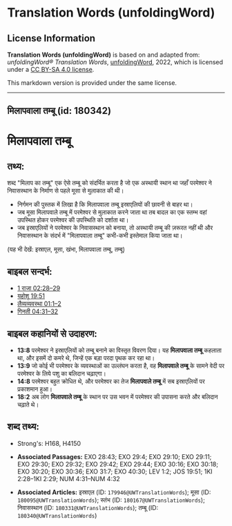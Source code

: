 # Translation Words (unfoldingWord)

## License Information

**Translation Words (unfoldingWord)** is based on and adapted from: _unfoldingWord® Translation Words_, [unfoldingWord](https://unfoldingword.org/utw), 2022, which is licensed under a [CC BY-SA 4.0 license](https://creativecommons.org/licenses/by-sa/4.0/legalcode.en).

This markdown version is provided under the same license.



--------------------------------

## मिलापवाला तम्बू (id: 180342)

मिलापवाला तम्बू
===============

तथ्य:
-----

शब्द "मिलाप का तम्बू" एक ऐसे तम्बू को संदर्भित करता है जो एक अस्थायी स्थान था जहाँ परमेश्वर ने निवासस्थान के निर्माण से पहले मूसा से मुलाकात की थी।

* निर्गमन की पुस्तक में लिखा है कि मिलापवाला तम्बू इस्राएलियों की छावनी से बाहर था।
* जब मूसा मिलापवाले तम्बू में परमेश्वर से मुलाकात करने जाता था तब बादल का एक स्तम्भ वहां उपस्थित होकर परमेश्वर की उपस्थिति को दर्शाता था।
* जब इस्राएलियों ने परमेश्वर के निवासस्थान को बनाया, तो अस्थायी तम्बू की ज़रूरत नहीं थी और निवासस्थान के संदर्भ में "मिलापवाला तम्बू" कभी\-कभी इस्तेमाल किया जाता था।

(यह भी देखें: इस्राएल, मूसा, खंभा, मिलापवाला तम्बू, तम्बू)

बाइबल सन्दर्भ:
--------------

* [1 राजा 02:28–29](https://ref.ly/1Kgs0:0)
* [यहोशू 19:51](https://ref.ly/Josh19:51)
* [लैव्यव्यवस्था 01:1–2](https://ref.ly/Lev1:1-Lev1:2)
* [गिनती 04:31–32](https://ref.ly/Num4:31-Num4:32)

बाइबल कहानियों से उदाहरण:
-------------------------

* **13:8** परमेश्वर ने इस्राएलियों को तम्बू बनाने का विस्तृत विवरण दिया। यह **मिलापवाला तम्बू** कहलाता था, और इसमें दो कमरे थे, जिन्हें एक बड़ा परदा पृथक कर रहा था।
* **13:9** जो कोई भी परमेश्वर के व्यवस्थाओं का उल्लंघन करता है, वह **मिलापवाले तम्बू** के सामने वेदी पर परमेश्वर के लिये पशु का बलिदान चढ़ाएगा।
* **14:8** परमेश्वर बहुत क्रोधित थे, और परमेश्वर का तेज **मिलापवाले तम्बू** में सब इस्राएलियों पर प्रकाशमान हुआ।
* **18:2** अब लोग **मिलापवाले तम्बू** के स्थान पर उस भवन में परमेश्वर की उपासना करते और बलिदान चढ़ाते थे।

शब्द तथ्य:
----------

* Strong's: H168, H4150

* **Associated Passages:** EXO 28:43; EXO 29:4; EXO 29:10; EXO 29:11; EXO 29:30; EXO 29:32; EXO 29:42; EXO 29:44; EXO 30:16; EXO 30:18; EXO 30:20; EXO 30:36; EXO 31:7; EXO 40:30; LEV 1:2; JOS 19:51; 1KI 2:28–1KI 2:29; NUM 4:31–NUM 4:32
* **Associated Articles:** इस्राएल (ID: `179946@UWTranslationWords`); मूसा (ID: `180095@UWTranslationWords`); स्तंभ (ID: `180167@UWTranslationWords`); निवासस्थान (ID: `180331@UWTranslationWords`); तम्बू (ID: `180340@UWTranslationWords`)


